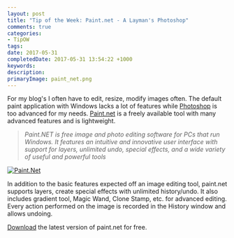 ```yaml
---
layout: post
title: "Tip of the Week: Paint.net - A Layman's Photoshop"
comments: true
categories: 
- TipOW
tags: 
date: 2017-05-31
completedDate: 2017-05-31 13:54:22 +1000
keywords: 
description: 
primaryImage: paint_net.png
---
```


For my blog's I often have to edit, resize, modify images often. The default paint application with Windows lacks a lot of features while [Photoshop](http://www.adobe.com/au/products/photoshop.html) is too advanced for my needs. [Paint.net](https://www.getpaint.net/index.html) is a freely available tool with many advanced features and is lightweight. 

> *Paint.NET is free image and photo editing software for PCs that run Windows. It features an intuitive and innovative user interface with support for layers, unlimited undo, special effects, and a wide variety of useful and powerful tools*

<a href="https://www.getpaint.net/screenshots.html">
<img src= "/images/pain_net_screen.png" alt="Paint.Net" class="center" />
</a>

In addition to the basic features expected off an image editing tool, paint.net supports layers, create special effects with unlimited history/undo. It also includes gradient tool, Magic Wand, Clone Stamp, etc. for advanced editing. Every action performed on the image is recorded in the History window and allows undoing.

[Download](https://www.getpaint.net/download.html) the latest version of paint.net for free. 